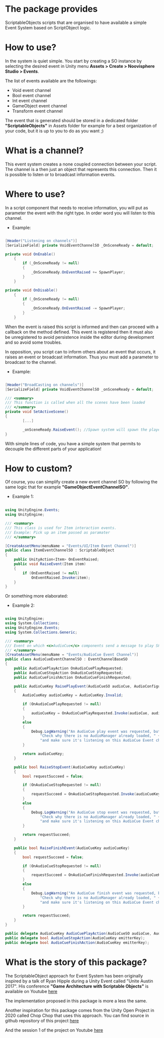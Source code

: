# The package provides 

ScriptableObjects scripts that are organised to have available a simple Event System based on ScriptObject logic.

# How to use?

In the system is quiet simple. You start by creating a SO instance by selecting the desired event in Unity menu **Assets > Create > Noovisphere Studio > Events**.

The list of events available are the followings:
- Void event channel
- Bool event channel
- Int event channel
- GameObject event channel
- Transform event channel

The event that is generated should be stored in a dedicated folder **"ScriptableObjects"** in Assets folder for example for a best organization of your code, but it is up to you to do as you want ;)

# What is a channel?

This event system creates a none coupled connection between your script. The channel is a then just an object that represents this connection. Then it is possible to listen or to broadcast information events. 

# Where to use?

In a script component that needs to receive information, you will put as parameter the event with the right type. In order word you will listen to this channel.

- Example:

```cs

[Header("Listening on channels")]
[SerializeField] private VoidEventChannelSO _OnSceneReady = default;

private void OnEnable()
	{
		if (_OnSceneReady != null)
		{
			_OnSceneReady.OnEventRaised += SpawnPlayer;
		}
	}

private void OnDisable()
	{
		if (_OnSceneReady != null)
		{
			_OnSceneReady.OnEventRaised -= SpawnPlayer;
		}
	}

```

When the event is raised this script is informed and then can proceed with a callback on the method defined. This event is registered then it must also be unregistered to avoid persistence inside the editor during development and so avoid some troubles.

In opposition, you script can to inform others about an event that occurs, it raises an event or broadcast information. Thus you must add a parameter to broadcast to the channel.

- Example:

```cs

[Header("BroadCasting on channels")]	
[SerializeField] private VoidEventChannelSO _onSceneReady = default;

/// <summary>
/// This function is called when all the scenes have been loaded
/// </summary>
private void SetActiveScene()
{
		[...]

		_onSceneReady.RaiseEvent(); //Spawn system will spawn the player
}

```

With simple lines of code, you have a simple system that permits to decouple the different parts of your application!

# How to custom?

Of course, you can simplify create a new event channel SO by following the same logic that for example **"GameObjectEventChannelSO"**.

- Example 1:

```cs
  
using UnityEngine.Events;
using UnityEngine;

/// <summary>
/// This class is used for Item interaction events.
/// Example: Pick up an item passed as paramater
/// </summary>

[CreateAssetMenu(menuName = "Events/UI/Item Event Channel")]
public class ItemEventChannelSO : ScriptableObject
{
	public UnityAction<Item> OnEventRaised;
	public void RaiseEvent(Item item)
	{
		if (OnEventRaised != null)
			OnEventRaised.Invoke(item);
	}
}

```

Or something more elaborated:

- Example 2:

```cs

using UnityEngine;
using System.Collections;
using UnityEngine.Events;
using System.Collections.Generic;

/// <summary>
/// Event on which <c>AudioCue</c> components send a message to play SFX and music. <c>AudioManager</c> listens on these events, and actually plays the sound.
/// </summary>
[CreateAssetMenu(menuName = "Events/AudioCue Event Channel")]
public class AudioCueEventChannelSO : EventChannelBaseSO
{
	public AudioCuePlayAction OnAudioCuePlayRequested;
	public AudioCueStopAction OnAudioCueStopRequested;
	public AudioCueFinishAction OnAudioCueFinishRequested;

	public AudioCueKey RaisePlayEvent(AudioCueSO audioCue, AudioConfigurationSO audioConfiguration, Vector3 positionInSpace = default)
	{
		AudioCueKey audioCueKey = AudioCueKey.Invalid;

		if (OnAudioCuePlayRequested != null)
		{
			audioCueKey = OnAudioCuePlayRequested.Invoke(audioCue, audioConfiguration, positionInSpace);
		}
		else
		{
			Debug.LogWarning("An AudioCue play event was requested, but nobody picked it up. " +
				"Check why there is no AudioManager already loaded, " +
				"and make sure it's listening on this AudioCue Event channel.");
		}

		return audioCueKey;
	}

	public bool RaiseStopEvent(AudioCueKey audioCueKey)
	{
		bool requestSucceed = false;

		if (OnAudioCueStopRequested != null)
		{
			requestSucceed = OnAudioCueStopRequested.Invoke(audioCueKey);
		}
		else
		{
			Debug.LogWarning("An AudioCue stop event was requested, but nobody picked it up. " +
				"Check why there is no AudioManager already loaded, " +
				"and make sure it's listening on this AudioCue Event channel.");
		}

		return requestSucceed;
	}

	public bool RaiseFinishEvent(AudioCueKey audioCueKey)
	{
		bool requestSucceed = false;

		if (OnAudioCueStopRequested != null)
		{
			requestSucceed = OnAudioCueFinishRequested.Invoke(audioCueKey);
		}
		else
		{
			Debug.LogWarning("An AudioCue finish event was requested, but nobody picked it up. " +
				"Check why there is no AudioManager already loaded, " +
				"and make sure it's listening on this AudioCue Event channel.");
		}

		return requestSucceed;
	}
}

public delegate AudioCueKey AudioCuePlayAction(AudioCueSO audioCue, AudioConfigurationSO audioConfiguration, Vector3 positionInSpace);
public delegate bool AudioCueStopAction(AudioCueKey emitterKey);
public delegate bool AudioCueFinishAction(AudioCueKey emitterKey);

```

# What is the story of this package?

The ScriptableObject approach for Event System has been originally inspired by a talk of Ryan Hipple during a Unity Event called "Unite Austin 2017". 
His conference **"Game Architecture with Scriptable Objects"** is available on Youtube [here](https://youtu.be/raQ3iHhE_Kk)

The implementation proposed in this package is more a less the same.

Another inspiration for this package comes from the Unity Open Project in 2020 called Chop Chop that uses this approach. You can find source in github repository of this project [here](https://github.com/UnityTechnologies/open-project-1)

And the session 1 of the project on Youtube [here](https://youtu.be/O4N4s6BKNH0)


